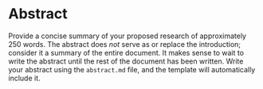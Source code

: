 # Abstract

Provide a concise summary of your proposed research of approximately 250
words. The abstract does _not_ serve as or replace the introduction; consider
it a summary of the entire document. It makes sense to wait to write the abstract
until the rest of the document has been written. Write your abstract using
the `abstract.md` file, and the template will automatically include it.


